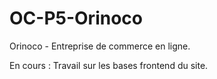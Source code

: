 # OC-P5-Orinoco

Orinoco - Entreprise de commerce en ligne.

En cours : Travail sur les bases frontend du site.
